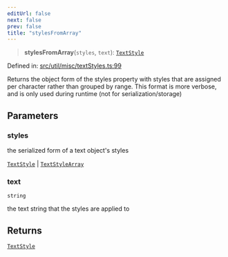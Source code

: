 ```yaml
---
editUrl: false
next: false
prev: false
title: "stylesFromArray"
---
```


> **stylesFromArray**(`styles`, `text`): [`TextStyle`](/api/type-aliases/textstyle/)

Defined in: [src/util/misc/textStyles.ts:99](https://github.com/fabricjs/fabric.js/blob/8748628df7e9de00ba77413bfc3ad9e9fe9d4f30/src/util/misc/textStyles.ts#L99)

Returns the object form of the styles property with styles that are assigned per
character rather than grouped by range. This format is more verbose, and is
only used during runtime (not for serialization/storage)

## Parameters

### styles

the serialized form of a text object's styles

[`TextStyle`](/api/type-aliases/textstyle/) | [`TextStyleArray`](/api/namespaces/util/type-aliases/textstylearray/)

### text

`string`

the text string that the styles are applied to

## Returns

[`TextStyle`](/api/type-aliases/textstyle/)
